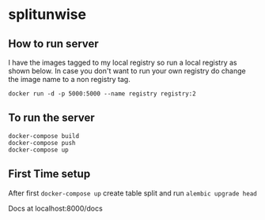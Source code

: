 # splitunwise

## How to run server

I have the images tagged to my local registry so run a local registry as shown below. In case you don't want to run your own registry do change the image name to a non registry tag.

`docker run -d -p 5000:5000 --name registry registry:2`

## To run the server

```
docker-compose build
docker-compose push
docker-compose up
```

## First Time setup

After first `docker-compose up` create table split and run `alembic upgrade head`

Docs at localhost:8000/docs
